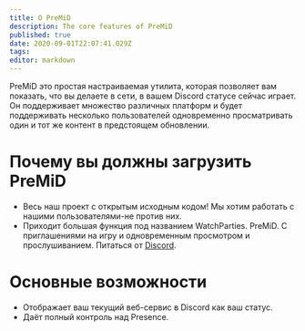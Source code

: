 ```yaml
---
title: О PreMiD
description: The core features of PreMiD
published: true
date: 2020-09-01T22:07:41.029Z
tags:
editor: markdown
---
```


PreMiD это простая настраиваемая утилита, которая позволяет вам показать, что вы делаете в сети, в вашем Discord статусе сейчас играет. Он поддерживает множество различных платформ и будет поддерживать несколько пользователей одновременно просматривать один и тот же контент в предстоящем обновлении.

# Почему вы должны загрузить PreMiD
- Весь наш проект с открытым исходным кодом! Мы хотим работать с нашими пользователями-не против них.
- Приходит большая функция под названием WatchParties. PreMiD. С приглашениями на игру и одновременным просмотром и прослушиванием. Питаться от [Discord](https://discordapp.com/).

# Основные возможности
- Отображает ваш текущий веб-сервис в Discord как ваш статус.
- Даёт полный контроль над Presence.
